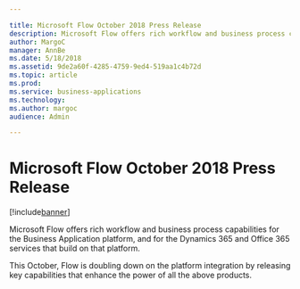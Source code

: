 ```yaml
---

title: Microsoft Flow October 2018 Press Release
description: Microsoft Flow offers rich workflow and business process capabilities for the Business Application platform, and for the Dynamics 365 and Office 365 services that build on that platform.
author: MargoC
manager: AnnBe
ms.date: 5/18/2018
ms.assetid: 9de2a60f-4285-4759-9ed4-519aa1c4b72d
ms.topic: article
ms.prod: 
ms.service: business-applications
ms.technology: 
ms.author: margoc
audience: Admin

---
```

#  Microsoft Flow October 2018 Press Release


[!include[banner](../../includes/banner.md)]

Microsoft Flow offers rich workflow and business process capabilities for the
Business Application platform, and for the Dynamics 365 and Office 365 services
that build on that platform.

This October, Flow is doubling down on the platform integration by releasing key
capabilities that enhance the power of all the above products.
